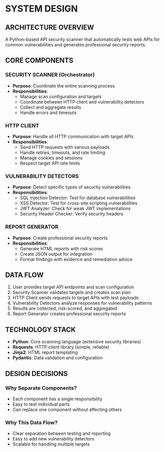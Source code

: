 # SYSTEM DESIGN

## ARCHITECTURE OVERVIEW
A Python-based API security scanner that automatically tests web APIs for common vulnerabilities and generates professional security reports.

## CORE COMPONENTS

### SECURITY SCANNER (Orchestrator)
- **Purpose**: Coordinate the entire scanning process
- **Responsibilities**: 
  - Manage scan configuration and targets
  - Coordinate between HTTP client and vulnerability detectors
  - Collect and aggregate results
  - Handle errors and timeouts

### HTTP CLIENT
- **Purpose**: Handle all HTTP communication with target APIs
- **Responsibilities**:
  - Send HTTP requests with various payloads
  - Handle retries, timeouts, and rate limiting
  - Manage cookies and sessions
  - Respect target API rate limits

### VULNERABILITY DETECTORS
- **Purpose**: Detect specific types of security vulnerabilities
- **Responsibilities**:
  - SQL Injection Detector: Test for database vulnerabilities
  - XSS Detector: Test for cross-site scripting vulnerabilities  
  - JWT Analyzer: Check for weak JWT implementations
  - Security Header Checker: Verify security headers

### REPORT GENERATOR
- **Purpose**: Create professional security reports
- **Responsibilities**:
  - Generate HTML reports with risk scores
  - Create JSON output for integration
  - Format findings with evidence and remediation advice

## DATA FLOW
1. User provides target API endpoints and scan configuration
2. Security Scanner validates targets and creates scan plan
3. HTTP Client sends requests to target APIs with test payloads
4. Vulnerability Detectors analyze responses for vulnerability patterns
5. Results are collected, risk-scored, and aggregated
6. Report Generator creates professional security reports

## TECHNOLOGY STACK
- **Python**: Core scanning language (extensive security libraries)
- **Requests**: HTTP client library (simple, reliable)
- **Jinja2**: HTML report templating
- **Pydantic**: Data validation and configuration

## DESIGN DECISIONS

### Why Separate Components?
- Each component has a single responsibility
- Easy to test individual parts
- Can replace one component without affecting others

### Why This Data Flow?
- Clear separation between testing and reporting
- Easy to add new vulnerability detectors
- Scalable for handling multiple targets
